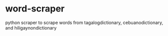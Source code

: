 # word-scraper
python scraper to scrape words from tagalogdictionary, cebuanodictionary, and hiligaynondictionary
